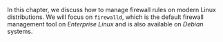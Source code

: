 In this chapter, we discuss how to manage firewall rules on modern Linux distributions. We will focus on `firewalld`, which is the default firewall management tool on *Enterprise Linux* and is also available on *Debian* systems.

